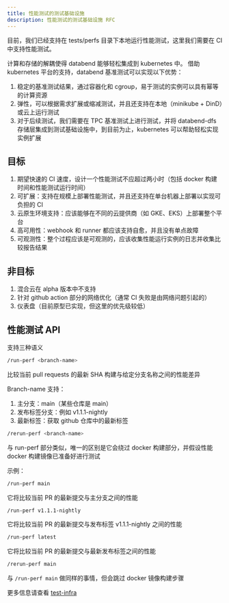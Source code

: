 ```yaml
---
title: 性能测试的测试基础设施
description: 性能测试的测试基础设施 RFC
---
```


目前，我们已经支持在 tests/perfs 目录下本地运行性能测试，这里我们需要在 CI 中支持性能测试。

计算和存储的解耦使得 databend 能够轻松集成到 kubernetes 中。
借助 kubernetes 平台的支持，databend 基准测试可以实现以下优势：

1. 稳定的基准测试结果，通过容器化和 cgroup，易于测试的实例可以具有幂等的计算资源
2. 弹性，可以根据需求扩展或缩减测试，并且还支持在本地（minikube + DinD）或云上运行测试
3. 对于后续测试，我们需要在 TPC 基准测试上进行测试，并将 databend-dfs 存储层集成到测试基础设施中，到目前为止，kubernetes 可以帮助轻松实现实例扩展

## 目标

1. 期望快速的 CI 速度，设计一个性能测试不应超过两小时（包括 docker 构建时间和性能测试运行时间）
2. 可扩展：支持在规模上部署性能测试，并且还支持在单台机器上部署以实现可负担的 CI
3. 云原生环境支持：应该能够在不同的云提供商（如 GKE、EKS）上部署整个平台
4. 高可用性：webhook 和 runner 都应该支持自愈，并且没有单点故障
5. 可观测性：整个过程应该是可观测的，应该收集性能运行实例的日志并收集比较报告结果

## 非目标

1. 混合云在 alpha 版本中不支持
2. 针对 github action 部分的网络优化（通常 CI 失败是由网络问题引起的）
3. 仪表盘（目前原型已实现，但这里的优先级较低）

## 性能测试 API

支持三种语义

```bash
/run-perf <branch-name>
```

比较当前 pull requests 的最新 SHA 构建与给定分支名称之间的性能差异

Branch-name 支持：

1. 主分支：main（某些仓库是 main）
2. 发布标签分支：例如 v1.1.1-nightly
3. 最新标签：获取 github 仓库中的最新标签

```bash
/rerun-perf <branch-name>
```

与 run-perf 部分类似，唯一的区别是它会绕过 docker 构建部分，并假设性能 docker 构建镜像已准备好进行测试

示例：

```bash
/run-perf main
```

它将比较当前 PR 的最新提交与主分支之间的性能

```bash
/run-perf v1.1.1-nightly
```

它将比较当前 PR 的最新提交与发布标签 v1.1.1-nightly 之间的性能

```bash
/run-perf latest
```

它将比较当前 PR 的最新提交与最新发布标签之间的性能

```bash
/rerun-perf main
```

与 `/run-perf main` 做同样的事情，但会跳过 docker 镜像构建步骤

更多信息请查看 [test-infra](https://github.com/databendlabs/test-infra)
